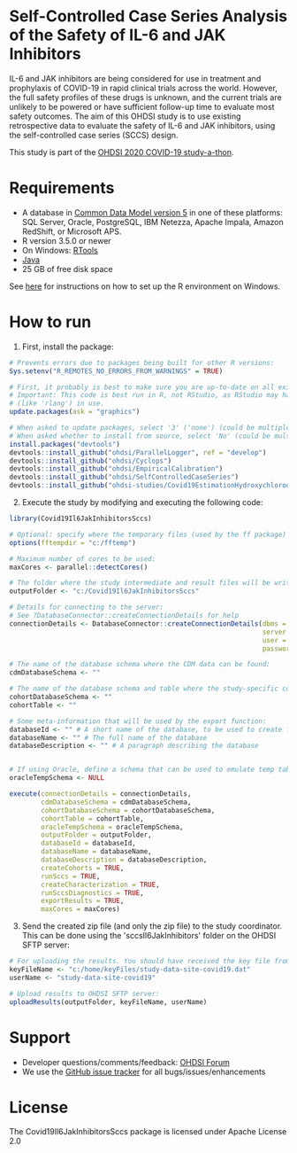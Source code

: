 Self-Controlled Case Series Analysis of the Safety of IL-6 and JAK Inhibitors
=============================================================================

IL-6 and JAK inhibitors are being considered for use in treatment and prophylaxis of COVID-19 in rapid clinical trials across the world. However, the full safety profiles of these drugs is unknown, and the current trials are unlikely to be powered or have sufficient follow-up time to evaluate most safety outcomes. The aim of this OHDSI study is to use existing retrospective data to evaluate the safety of IL-6 and JAK inhibitors, using the self-controlled case series (SCCS) design.

This study is part of the [OHDSI 2020 COVID-19 study-a-thon](https://www.ohdsi.org/covid-19-updates/).

Requirements
============

- A database in [Common Data Model version 5](https://github.com/OHDSI/CommonDataModel) in one of these platforms: SQL Server, Oracle, PostgreSQL, IBM Netezza, Apache Impala, Amazon RedShift, or Microsoft APS.
- R version 3.5.0 or newer
- On Windows: [RTools](http://cran.r-project.org/bin/windows/Rtools/)
- [Java](http://java.com)
- 25 GB of free disk space

See [here](https://ohdsi.github.io/MethodsLibrary/rSetup.html) for instructions on how to set up the R environment on Windows.

How to run
==========

1. First, install the package:
  ```r
  # Prevents errors due to packages being built for other R versions: 
  Sys.setenv("R_REMOTES_NO_ERRORS_FROM_WARNINGS" = TRUE)

  # First, it probably is best to make sure you are up-to-date on all existing packages. 
  # Important: This code is best run in R, not RStudio, as RStudio may have some libraries 
  # (like 'rlang') in use.
  update.packages(ask = "graphics")

  # When asked to update packages, select '3' ('none') (could be multiple times)
  # When asked whether to install from source, select 'No' (could be multiple times)
  install.packages("devtools")
  devtools::install_github("ohdsi/ParallelLogger", ref = "develop")
  devtools::install_github("ohdsi/Cyclops")
  devtools::install_github("ohdsi/EmpiricalCalibration")
  devtools::install_github("ohdsi/SelfControlledCaseSeries")
  devtools::install_github("ohdsi-studies/Covid19EstimationHydroxychloroquine/Covid19Il6JakInhibitorsSccs")
  ```
2. Execute the study by modifying and executing the following code:
  ```r
  library(Covid19Il6JakInhibitorsSccs)
  
  # Optional: specify where the temporary files (used by the ff package) will be created:
  options(fftempdir = "c:/fftemp")
  
  # Maximum number of cores to be used:
  maxCores <- parallel::detectCores()
  
  # The folder where the study intermediate and result files will be written:
  outputFolder <- "c:/Covid19Il6JakInhibitorsSccs"
  
  # Details for connecting to the server:
  # See ?DatabaseConnector::createConnectionDetails for help
  connectionDetails <- DatabaseConnector::createConnectionDetails(dbms = "",
                                                                  server = "",
                                                                  user = "",
                                                                  password = "")
  
  # The name of the database schema where the CDM data can be found:
  cdmDatabaseSchema <- ""
  
  # The name of the database schema and table where the study-specific cohorts will be instantiated:
  cohortDatabaseSchema <- ""
  cohortTable <- ""
  
  # Some meta-information that will be used by the export function:
  databaseId <- "" # A short name of the database, to be used to create file names.
  databaseName <- "" # The full name of the database
  databaseDescription <- "" # A paragraph describing the database

  
  # If using Oracle, define a schema that can be used to emulate temp tables. Otherwise set as NULL:
  oracleTempSchema <- NULL
  
  execute(connectionDetails = connectionDetails,
          cdmDatabaseSchema = cdmDatabaseSchema,
          cohortDatabaseSchema = cohortDatabaseSchema,
          cohortTable = cohortTable,
          oracleTempSchema = oracleTempSchema,
          outputFolder = outputFolder,
          databaseId = databaseId,
          databaseName = databaseName,
          databaseDescription = databaseDescription,
          createCohorts = TRUE,
          runSccs = TRUE,
          createCharacterization = TRUE,
          runSccsDiagnostics = TRUE,
          exportResults = TRUE,
          maxCores = maxCores) 
  ```
  
3. Send the created zip file (and only the zip file) to the study coordinator. This can be done using the 'sccsIl6JakInhibitors' folder on the OHDSI SFTP server:
  ```r
  # For uploading the results. You should have received the key file from the study coordinator:
  keyFileName <- "c:/home/keyFiles/study-data-site-covid19.dat"
  userName <- "study-data-site-covid19"
  
  # Upload results to OHDSI SFTP server:
  uploadResults(outputFolder, keyFileName, userName)
  ```

Support
=======
* Developer questions/comments/feedback: <a href="http://forums.ohdsi.org/c/developers">OHDSI Forum</a>
* We use the <a href="https://github.com/OHDSI/Covid19EstimationIl6JakInhibitors/issues">GitHub issue tracker</a> for all bugs/issues/enhancements

License
=======
The Covid19Il6JakInhibitorsSccs package is licensed under Apache License 2.0
